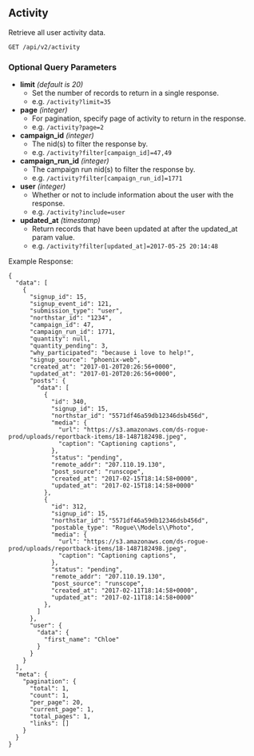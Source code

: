 ## Activity

Retrieve all user activity data. 

```
GET /api/v2/activity
```
### Optional Query Parameters
- **limit** _(default is 20)_
  - Set the number of records to return in a single response.
  - e.g. `/activity?limit=35`
- **page** _(integer)_
  - For pagination, specify page of activity to return in the response.
  - e.g. `/activity?page=2`
- **campaign_id** _(integer)_
  - The nid(s) to filter the response by.
  - e.g. `/activity?filter[campaign_id]=47,49`
- **campaign_run_id** _(integer)_
  - The campaign run nid(s) to filter the response by.
  - e.g. `/activity?filter[campaign_run_id]=1771`
- **user** _(integer)_
  - Whether or not to include information about the user with the response.
  - e.g. `/activity?include=user`
- **updated_at** _(timestamp)_
  - Return records that have been updated at after the updated_at param value. 
  - e.g. `/activity?filter[updated_at]=2017-05-25 20:14:48`


Example Response:

```
{
  "data": [
    {
      "signup_id": 15,
      "signup_event_id": 121,
      "submission_type": "user",
      "northstar_id": "1234",
      "campaign_id": 47,
      "campaign_run_id": 1771,
      "quantity": null,
      "quantity_pending": 3,
      "why_participated": "because i love to help!",
      "signup_source": "phoenix-web",
      "created_at": "2017-01-20T20:26:56+0000",
      "updated_at": "2017-01-20T20:26:56+0000",
      "posts": {
        "data": [
          {
            "id": 340,
            "signup_id": 15,
            "northstar_id": "5571df46a59db12346dsb456d",
            "media": {
              "url": "https://s3.amazonaws.com/ds-rogue-prod/uploads/reportback-items/18-1487182498.jpeg",
              "caption": "Captioning captions",
            },
            "status": "pending",
            "remote_addr": "207.110.19.130",
            "post_source": "runscope",
            "created_at": "2017-02-15T18:14:58+0000",
            "updated_at": "2017-02-15T18:14:58+0000"
          },
          {
            "id": 312,
            "signup_id": 15,
            "northstar_id": "5571df46a59db12346dsb456d",
            "postable_type": "Rogue\\Models\\Photo",
            "media": {
              "url": "https://s3.amazonaws.com/ds-rogue-prod/uploads/reportback-items/18-1487182498.jpeg",
              "caption": "Captioning captions",
            },
            "status": "pending",
            "remote_addr": "207.110.19.130",
            "post_source": "runscope",
            "created_at": "2017-02-11T18:14:58+0000",
            "updated_at": "2017-02-11T18:14:58+0000"
          },
        ]
      },
      "user": {
        "data": {
          "first_name": "Chloe"
        }
      }
    }
  ],
  "meta": {
    "pagination": {
      "total": 1,
      "count": 1,
      "per_page": 20,
      "current_page": 1,
      "total_pages": 1,
      "links": []
    }
  }
}
```
